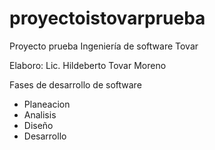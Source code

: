 # proyectoistovarprueba
Proyecto prueba Ingeniería de software Tovar

Elaboro: Lic. Hildeberto Tovar Moreno

Fases de desarrollo de software

- Planeacion
- Analisis
- Diseño
- Desarrollo
  
